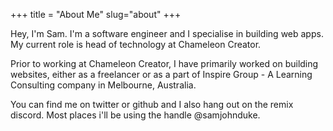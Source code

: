 +++
title = "About Me"
slug="about"
+++

Hey, I'm Sam. I'm a software engineer and I specialise in building web apps. My current role is head of technology at Chameleon Creator.

Prior to working at Chameleon Creator, I have primarily worked on building websites, either as a freelancer or as a part of Inspire Group - A Learning Consulting company in Melbourne, Australia.

You can find me on twitter or github and I also hang out on the remix discord. Most places i'll be using the handle @samjohnduke.